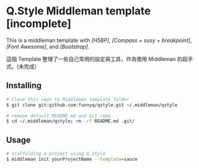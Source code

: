 # Q.Style Middleman template [incomplete]

This is a middleman template with *[H5BP]*, *[Compass + susy + breakpoint]*, *[Font Awesome]*, and *[Bootstrap]*.

這個 Template 整理了一些自己常用的設定與工具，作為使用 Middleman 的起手式。(未完成）

## Installing

````sh
# Clone this repo to Middleman template folder
$ git clone git:github.com:funnyq/qstyle.git ~/.middleman/qstyle

# remove default README.md and Git repo
$ cd ~/.middleman/qstyle; rm -rf README.md .git/
````

## Usage
````sh
# scaffolding a project using Q.Style
$ middleman init yourProjectName --template=sauce
````

